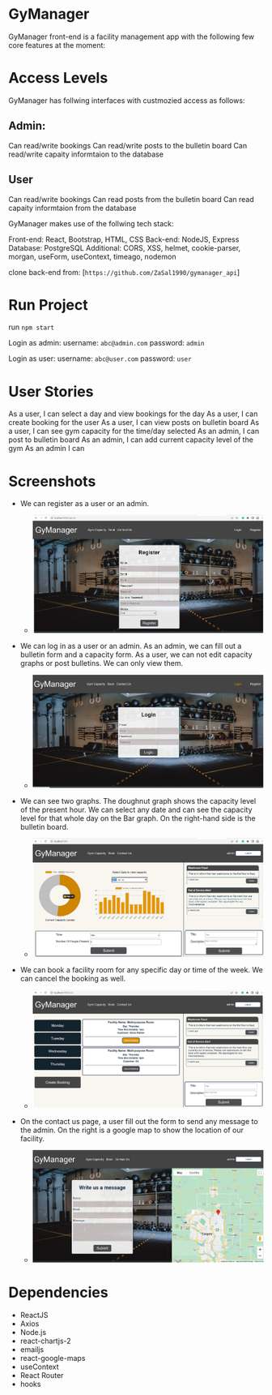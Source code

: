 # GyManager

GyManager front-end is a facility management app with the following few core features at the moment:

# Access Levels

GyManager has follwing interfaces with custmozied access as follows:

## Admin: 
Can read/write bookings
Can read/write posts to the bulletin board
Can read/write capaity informtaion to the database

## User
Can read/write bookings
Can read posts from the bulletin board
Can read capaity informtaion from the database

GyManager makes use of the follwing tech stack:

Front-end: React, Bootstrap, HTML, CSS
Back-end: NodeJS, Express
Database: PostgreSQL
Additional: CORS, XSS, helmet, cookie-parser, morgan, useForm, useContext, timeago, nodemon

 clone back-end from: [`https://github.com/ZaSal1990/gymanager_api`]


# Run Project

 run `npm start`

 Login as admin:
 username: `abc@admin.com`
 password: `admin`

Login as user:
username: `abc@user.com`
password: `user`

# User Stories
 
 As a user, I can select a day and view bookings for the day
 As a user, I can create booking for the user
 As a user, I can view posts on bulletin board
 As a user, I can see gym capacity for the time/day selected
 As an admin, I can post to bulletin board
 As an admin, I can add current capacity level of the gym
 As an admin I can

 # Screenshots

- We can register as a user or an admin.
  - !["register"](./docs/register.png)

- We can log in as a user or an admin. As an admin, we can fill out a bulletin form and a capacity form. As a user, we can not edit capacity graphs or post bulletins. We can only view them.
  - !["login"](./docs/login.png)

- We can see two graphs. The doughnut graph shows the capacity level of the present hour. We can select any date and can see the capacity level for that whole day on the Bar graph. On the right-hand side is the bulletin board.
  - !["capacity"](./docs/capacity.png)

- We can book a facility room for any specific day or time of the week. We can cancel the booking as well. 
  - !["book"](./docs/book.png) 

- On the contact us page, a user fill out the form to send any message to the admin. On the right is a google map to show the location of our facility. 
  - !["contact_us"](./docs/contact_us.png) 


# Dependencies

- ReactJS
- Axios
- Node.js
- react-chartjs-2
- emailjs
- react-google-maps
- useContext
- React Router
- hooks